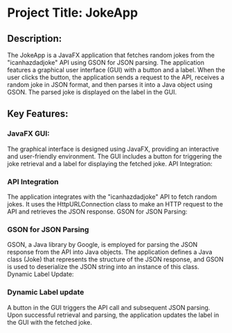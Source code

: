 # Project Title: JokeApp

## Description:
The JokeApp is a JavaFX application that fetches random jokes from the "icanhazdadjoke" API using GSON for JSON parsing. The application features a graphical user interface (GUI) with a button and a label. When the user clicks the button, the application sends a request to the API, receives a random joke in JSON format, and then parses it into a Java object using GSON. The parsed joke is displayed on the label in the GUI.

## Key Features:

### JavaFX GUI:
The graphical interface is designed using JavaFX, providing an interactive and user-friendly environment.
The GUI includes a button for triggering the joke retrieval and a label for displaying the fetched joke.
API Integration:

### API Integration
The application integrates with the "icanhazdadjoke" API to fetch random jokes.
It uses the HttpURLConnection class to make an HTTP request to the API and retrieves the JSON response.
GSON for JSON Parsing:

### GSON for JSON Parsing
GSON, a Java library by Google, is employed for parsing the JSON response from the API into Java objects.
The application defines a Java class (Joke) that represents the structure of the JSON response, and GSON is used to deserialize the JSON string into an instance of this class.
Dynamic Label Update:

### Dynamic Label update
A button in the GUI triggers the API call and subsequent JSON parsing.
Upon successful retrieval and parsing, the application updates the label in the GUI with the fetched joke.
